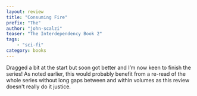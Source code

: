 ```yaml
---
layout: review
title: "Consuming Fire"
prefix: "The"
author: "john-scalzi"
teaser: "The Interdependency Book 2"
tags:
    - "sci-fi"
category: books
---
```

Dragged a bit at the start but soon got better and I’m now keen to finish the series! As noted earlier, this would probably benefit from a re-read of the whole series 
without long gaps between and within volumes as this review doesn't really do it justice.